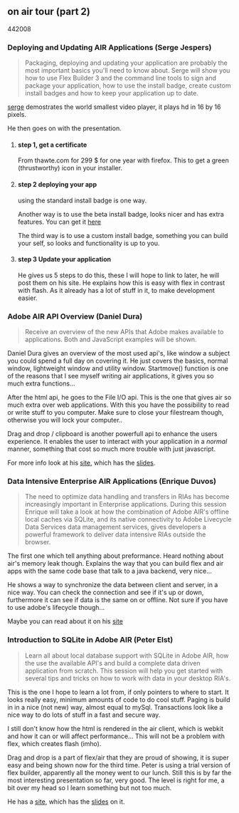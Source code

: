 <article><h2>on air tour (part 2)</h2><time><span class="day">4</span><span class="month">4</span><span class="year">2008</span></time><h3>Deploying and Updating AIR Applications (Serge Jespers)</h3><blockquote>Packaging, deploying and updating your application are probably the most important basics you'll need to know about. Serge will show you how to use Flex Builder 3 and the command line tools to sign and package your application, how to use the install badge, create custom install badges and how to keep your application up to date.</blockquote><p><a href="http://sergejespers.com/" class="vcard fn url">serge</a> demostrates the world smallest video player, it plays hd in 16 by 16 pixels.</p><p>He then goes on with the presentation.</p><ol><li><h4>step 1, get a certificate</h4><p>From thawte.com for 299 $ for one year with firefox. This to get a green (thrustworthy) icon in your installer.</p></li><li><h4>step 2 deploying your app</h4><p>using the standard install badge is one way.</p><p>Another way is to use the beta install badge, looks nicer and has extra features. You can get it <a href="http://labs.adobe.com/wiki/index.php/AIR_Badge">here</a></p><p>The third way is to use a custom install badge, something you can build your self, so looks and functionality is up to you.</p></li><li><h4>step 3 Update your application</h4><p>He gives us 5 steps to do this, these I will hope to link to later, he will post them on his site. He explains how this is easy with flex in contrast with flash. As it already has a lot of stuff in it, to make development easier.</p></li></ol><h3>Adobe AIR API Overview (Daniel Dura)</h3><blockquote>Receive an overview of the new APIs that Adobe makes available to applications. Both  and JavaScript examples will be shown.</blockquote><p>Daniel Dura gives an overview of the most used api's, like window a subject you could spend a full day on covering it. He just covers the basics, normal window, lightweight window and utility window. Startmove() function is one of the reasons that I see myself writing air applications, it gives you so much extra functions...</p><p>After the html api, he goes to the File I/O api. This is the one that gives air so much extra over web applications. With this you have the possibility to read or write stuff to you computer. Make sure to close your filestream though, otherwise you will lock your computer..</p><p>Drag and drop / clipboard is another powerfull api to enhance the users experience. It enables the user to interact with your application in a <em>normal</em> manner, something that cost so much more trouble with just javascript.</p><p>For more info look at his <a href="http://www.danieldura.com/">site</a>, which has the <a href="http://www.danieldura.com/archive/updated-air-example-code">slides</a>.</p><h3>Data Intensive Enterprise AIR Applications (Enrique Duvos)</h3><blockquote>The need to optimize data handling and transfers in RIAs has become increasingly important in Enterprise applications. During this session Enrique will take a look at how the combination of Adobe AIR's offline local caches via SQLite, and its native connectivity to Adobe Livecycle Data Services data management services, gives developers a powerful framework to deliver data intensive RIAs outside the browser.</blockquote><p>The first one which tell anything about preformance. Heard nothing about air's memory leak though. Explains the way that you can build flex and air apps with the same code base that talk to a java backend, very nice...</p><p>He shows a way to synchronize the data between client and server, in a nice way. You can check the connection and see if it's up or down, furthermore it can see if data is the same on or offline. Not sure if you have to use adobe's lifecycle though...</p><p>Maybe you can read about it on his <a href="http://flex.typepad.com/">site</a></p><h3>Introduction to SQLite in Adobe AIR (Peter Elst)</h3><blockquote>Learn all about local database support with SQLite in Adobe AIR, how the use the available API's and build a complete data driven application from scratch. This session will help you get started with several tips and tricks on how to work with data in your desktop RIA's.</blockquote><p>This is the one I hope to learn a lot from, if only pointers to where to start. It looks really easy, minimum amounts of code to do cool stuff. Paging is build in in a nice (not new) way, almost equal to mySql. Transactions look like a nice way to do lots of stuff in a fast and secure way.</p><p>I still don't know how the html is rendered in the air client, which is webkit and how it can or will affect performance...  This will not be a problem with flex, which creates flash (imho).</p><p>Drag and drop is a part of flex/air that they are proud of showing, it is super easy and being shown now for the third time.  Peter is using a trial version of flex builder, apparently all the money went to our lunch. Still this is by far the most interesting presentation so far, very good. The level is right for me, a bit over my head so I learn something but not too much.</p><p>He has a <a href="http://peterelst.com">site</a>, which has the <a href="http://www.peterelst.com/blog/2008/04/07/introduction-to-sqlite-in-adobe-air/">slides</a> on it.</p></article>